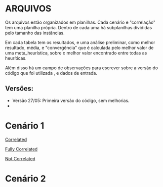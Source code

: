 # ARQUIVOS

Os arquivos estão organizados em planilhas. Cada cenário e "correlação" tem uma planilha própria. Dentro de cada uma há subplanilhas divididas pelo tamanho das instâncias. 

Em cada tabela tem os resultados, e uma análise preliminar, como melhor resultado, média, e "convergência" que é calculada pelo melhor valor de uma meta_heurística, sobre o melhor valor encontrado entre todas as heuríticas. 

Além disso há um campo de observações para escrever sobre a versão do código que foi utilizada , e dados de entrada. 

## Versões: 
- Versão 27/05: Primeira versão do código, sem melhorias.
- 


# Cenário 1 
[Correlated](https://docs.google.com/spreadsheets/d/14i2VdClA8FTzpLvNcpI_7QF2cboT4kYtEHizp_jr1gE/edit?hl=pt-br&gid=0#gid=0)

[Fully  Correlated](https://docs.google.com/spreadsheets/d/1n0u_LvSrex5-Z2S2mtgisM04CGxXRj-bdajXAbqlg2s/edit?gid=0#gid=0)

[Not Correlated](https://docs.google.com/spreadsheets/d/1sFv3xferD3cbdLWnvXK2YJLYIAeHOk8mWNfQQSdaCCA/edit?gid=0#gid=0) 

# Cenário 2

